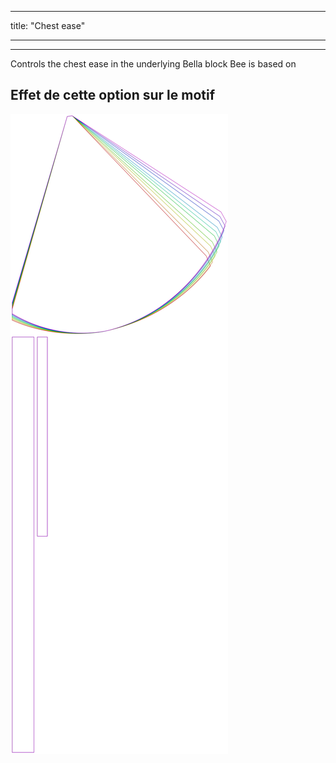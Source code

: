 - - -
title: "Chest ease"
- - -

---

Controls the chest ease in the underlying Bella block Bee is based on

## Effet de cette option sur le motif

![Cette image montre l'effet de cette option en superposant plusieurs variantes qui ont une valeur différente pour cette option](bee_chestease_sample.svg "Effet de cette option sur le motif")
